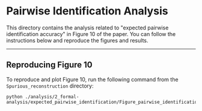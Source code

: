 # Pairwise Identification Analysis

This directory contains the analysis related to "expected pairwise identification accuracy" in Figure 10 of the paper. You can follow the instructions below and reproduce the figures and results.

---

## Reproducing Figure 10

To reproduce and plot Figure 10, run the following command from the `Spurious_reconstruction` directory:

```
python ./analysis/2_formal-analysis/expected_pairwise_identification/Figure_pairwise_identification.py
```
